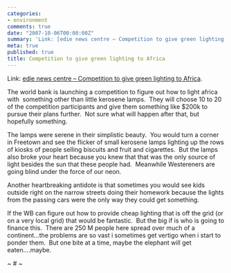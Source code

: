 ```yaml
---
categories:
- environment
comments: true
date: "2007-10-06T00:00:00Z"
summary: 'Link: [edie news centre – Competition to give green lighting to Africa][1].'
meta: true
published: true
title: Competition to give green lighting to Africa
---
```


Link: [edie news centre – Competition to give green lighting to Africa][1].

 [1]: http://www.edie.net/news/news_story.asp?id=13614 "edie news centre - Competition to give green lighting to Africa"

The world bank is launching a competition to figure out how to light africa with  something other than little kerosene lamps.  They will choose 10 to 20 of the competition participants and give them something like $200k to pursue their plans further.  Not sure what will happen after that, but hopefully something.

The lamps were serene in their simplistic beauty.  You would turn a corner in Freetown and see the flicker of small kerosene lamps lighting up the rows of kiosks of people selling biscuits and fruit and cigarettes.  But the lamps also broke your heart because you knew that that was the only source of light besides the sun that these people had.  Meanwhile Westereners are going blind under the force of our neon.

Another heartbreaking antidote is that sometimes you would see kids outside right on the narrow streets doing their homework because the lights from the passing cars were the only way they could get something.

If the WB can figure out how to provide cheap lighting that is off the grid (or on a very local grid) that would be fantastic.  But the big if is who is going to finance this.  There are 250 M people here spread over much of a continent…the problems are so vast i sometimes get vertigo when i start to ponder them.  But one bite at a time, maybe the elephant will get eaten….maybe.

~ # ~
